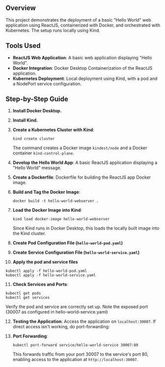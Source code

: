 

## Overview
This project demonstrates the deployment of a basic "Hello World" web application using ReactJS, containerized with Docker, and orchestrated with Kubernetes. The setup runs locally using Kind.

## Tools Used
- **ReactJS Web Application**: A basic web application displaying "Hello World".
- **Docker Integration**: Docker Desktop Containerization of the ReactJS application.
- **Kubernetes Deployment**: Local deployment using Kind, with a pod and a NodePort service configuration.


## Step-by-Step Guide
1. **Install Docker Desktop.**

2. **Install Kind.**

3. **Create a Kubernetes Cluster with Kind**:
   ```shell
   kind create cluster
   ```
   The command creates a Docker image `kindest/node` and a Docker container `kind-control-plane`.

4. **Develop the Hello World App**: A basic ReactJS application displaying a "Hello World" message.

5. **Create a Dockerfile**: Dockerfile for building the ReactJS app Docker image.

6. **Build and Tag the Docker Image**:
   ```shell
   docker build -t hello-world-webserver .
   ```

7. **Load the Docker Image into Kind**:
   ```shell
   kind load docker-image hello-world-webserver
   ```
   Since Kind runs in Docker Desktop, this loads the locally built image into the Kind cluster.

8. **Create Pod Configuration File (`hello-world-pod.yaml`)**

9. **Create Service Configuration File (`hello-world-service.yaml`)**

10. **Apply the pod and service files**
   ```shell
   kubectl apply -f hello-world-pod.yaml
   kubectl apply -f hello-world-service.yaml
   ```
11. **Check Services and Ports**:
   ```shell
   kubectl get pods
   kubectl get services
   ```
   Verify the pod and service are correctly set up. Note the exposed port (30007 as configured in hello-world-service.yaml)

12. **Testing the Application**: Access the application on `localhost:30007`.
If direct access isn't working, do port-forwarding:

13. **Port Forwarding**:
    ```shell
    kubectl port-forward service/hello-world-service 30007:80
    ```
    This forwards traffic from your port 30007 to the service's port 80, enabling access to the application at `http://localhost:30007`.



